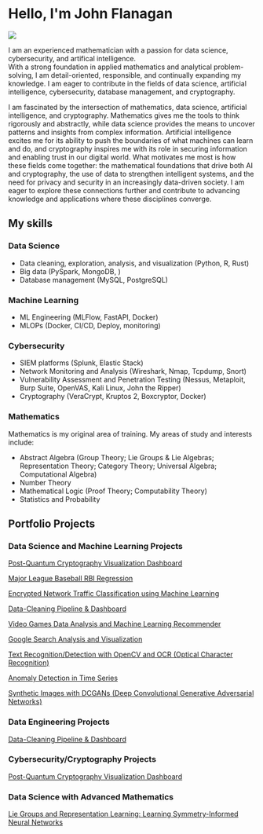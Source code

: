 # Hello, I'm John Flanagan
<a href="https://linkedin.com"><img src="https://img.shields.io/badge/-LinkedIn-0072b1?&style=for-the-badge&logo=linkedin&logoColor=white" /></a>


I am an experienced mathematician with a passion for data science, cybersecurity, and artifical intelligence.<br>
With a strong foundation in applied mathematics and analytical problem-solving, I am detail-oriented, responsible, and continually expanding my knowledge. I am eager to contribute in the fields of data science, artificial intelligence, cybersecurity, database management, and cryptography. <br>


I am fascinated by the intersection of mathematics, data science, artificial intelligence, and cryptography. Mathematics gives me the tools to think rigorously and abstractly, while data science provides the means to uncover patterns and insights from complex information. Artificial intelligence excites me for its ability to push the boundaries of what machines can learn and do, and cryptography inspires me with its role in securing information and enabling trust in our digital world. What motivates me most is how these fields come together: the mathematical foundations that drive both AI and cryptography, the use of data to strengthen intelligent systems, and the need for privacy and security in an increasingly data-driven society. I am eager to explore these connections further and contribute to advancing knowledge and applications where these disciplines converge.


## My skills
### Data Science
* Data cleaning, exploration, analysis, and visualization (Python, R, Rust) <br>
* Big data (PySpark, MongoDB, ) <br>
* Database management (MySQL, PostgreSQL) <br>

### Machine Learning
* ML Engineering (MLFlow, FastAPI, Docker)  <br>
* MLOPs (Docker, CI/CD, Deploy, monitoring)  <br>

### Cybersecurity
*  SIEM platforms (Splunk, Elastic Stack) <br>
*  Network Monitoring and Analysis (Wireshark, Nmap, Tcpdump, Snort) <br>
* Vulnerability Assessment and Penetration Testing (Nessus, Metaploit, Burp Suite, OpenVAS, Kali Linux, John the Ripper) <br>
* Cryptography (VeraCrypt, Kruptos 2, Boxcryptor, Docker) <br>

### Mathematics
Mathematics is my original area of training. My areas of study and interests include: <br>
*  Abstract Algebra (Group Theory; Lie Groups & Lie Algebras; Representation Theory; Category Theory; Universal Algebra; Computational Algebra)<br>
*  Number Theory <br>
*  Mathematical Logic (Proof Theory; Computability Theory) <br>
*  Statistics and Probability <br>


## **Portfolio Projects**

### **Data Science and Machine Learning Projects**

[Post-Quantum Cryptography Visualization Dashboard](https://github.com/jpf905/Post-Quantum-Cryptography-Visualization-Dashboard)<br>

[Major League Baseball RBI Regression](https://github.com/jpf905/MLB-RBI-Prediction-using-Linear-Regression)<br>

[Encrypted Network Traffic Classification using Machine Learning](https://github.com/jpf905/Encrypted-Traffic-Classification-using-Machine-Learning/blob/main/README.md) <br>

[Data-Cleaning Pipeline & Dashboard](https://github.com/jpf905/Data-Cleaning-Project?tab=readme-ov-file) <br>

[Video Games Data Analysis and Machine Learning Recommender](https://github.com/jpf905/Video_games_data_analysis_ML) <br>

[Google Search Analysis and Visualization](https://github.com/jpf905/Google-Search-Analysis-and-Visualization) <br>

[Text Recognition/Detection with OpenCV and OCR (Optical Character Recognition)](https://github.com/jpf905/Text-Recognition-Detection-with-OpenCV-and-OCR) <br>

[Anomaly Detection in Time Series](https://github.com/jpf905/Anomaly-Detection-in-Time-Series) <br>

[Synthetic Images with DCGANs (Deep Convolutional Generative Adversarial Networks)](https://github.com/jpf905/Synthetic_Images_with_DCGANs) <br>

### **Data Engineering Projects**
[Data-Cleaning Pipeline & Dashboard](https://github.com/jpf905/Data-Cleaning-Project?tab=readme-ov-file) <br>

### **Cybersecurity/Cryptography Projects**
[Post-Quantum Cryptography Visualization Dashboard](https://github.com/jpf905/Post-Quantum-Cryptography-Visualization-Dashboard) <br>

### **Data Science with Advanced Mathematics**
[Lie Groups and Representation Learning: Learning Symmetry-Informed Neural Networks](https://github.com/jpf905/Lie-Groups-and-Representation-Learning)







